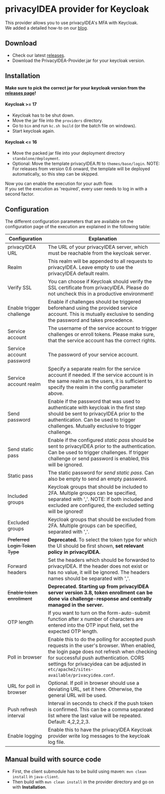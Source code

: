 # privacyIDEA provider for Keycloak

This provider allows you to use privacyIDEA's MFA with Keycloak.  
We added a detailed how-to on our [blog](https://community.privacyidea.org/t/how-to-use-keycloak-with-privacyidea/1132).

## Download
* Check our latest [releases](https://github.com/privacyidea/keycloak-provider/releases).
* Download the PrivacyIDEA-Provider.jar for your keycloak version.

## Installation
**Make sure to pick the correct jar for your keycloak version from the [releases page](https://github.com/privacyidea/keycloak-provider/releases)!**

#### Keycloak >= 17
* Keycloak has to be shut down.
* Move the jar file into the `providers` directory.
* Go to `bin` and run `kc.sh build` (or the batch file on windows).
* Start keycloak again.

#### Keycloak <= 16
* Move the packed jar file into your deployment directory `standalone/deployment`.  
* Optional: Move the template privacyIDEA.ftl to `themes/base/login`. 
NOTE: For releases from version 0.6 onward, the template will be deployed automatically, so this step can be skipped.

Now you can enable the execution for your auth flow.  
If you set the execution as 'required', every user needs to log in with a second factor.

## Configuration

The different configuration parameters that are available on the configuration page of the execution are explained in the following table:

| Configuration                   | Explanation                                                                                                                                                                                                                                                                      |
|---------------------------------|----------------------------------------------------------------------------------------------------------------------------------------------------------------------------------------------------------------------------------------------------------------------------------|
| privacyIDEA URL                 | The URL of your privacyIDEA server, which must be reachable from the keycloak server.                                                                                                                                                                                            |
| Realm                           | This realm will be appended to all requests to privacyIDEA. Leave empty to use the privacyIDEA default realm.                                                                                                                                                                    |
| Verify SSL                      | You can choose if Keycloak should verify the SSL certificate from privacyIDEA. Please do not uncheck this in a productive environment!                                                                                                                                           |
| Enable trigger challenge        | Enable if challenges should be triggered beforehand using the provided service account. This is mutually exclusive to sending the password and takes precedence.                                                                                                                 |
| Service account                 | The username of the service account to trigger challenges or enroll tokens. Please make sure, that the service account has the correct rights.                                                                                                                                   |
| Service account password        | The password of your service account.                                                                                                                                                                                                                                            |
| Service account realm           | Specify a separate realm for the service account if needed. If the service account is in the same realm as the users, it is sufficient to specify the realm in the config parameter above.                                                                                       |
| Send password                   | Enable if the password that was used to authenticate with keycloak in the first step should be sent to privacyIDEA prior to the authentication. Can be used to trigger challenges. Mutually exclusive to trigger challenge.                                                      |
| Send static pass                | Enable if the configured *static pass* should be sent to privacyIDEA prior to the authentication. Can be used to trigger challenges. If trigger challenge or send password is enabled, this will be ignored.                                                                     |
| Static pass                     | The static password for *send static pass*. Can also be empty to send an empty password.                                                                                                                                                                                         |
| Included groups                 | Keycloak groups that should be included to 2FA. Multiple groups can be specified, separated with ','. NOTE: If both included and excluded are configured, the excluded setting will be ignored!                                                                                  |
| Excluded groups                 | Keycloak groups that should be excluded from 2FA. Multiple groups can be specified, separated with ','.                                                                                                                                                                          |
| ~~Preferred Login Token Type~~  | **Deprecated.** To select the token type for which the UI should be first shown, **set relevant policy in privacyIDEA.**                                                                                                                                                         |
| Forward headers                 | Set the headers which should be forwarded to privacyIDEA. If the header does not exist or has no value, it will be ignored. The headers names should be separated with ','.                                                                                                      |
| ~~Enable token enrollment~~     | **Deprecated. Starting up from privacyIDEA server version 3.8, token enrollment can be done via challenge-response and centrally managed in the server.**                                                        |
| OTP length                      | If you want to turn on the form-auto-submit function after x number of characters are entered into the OTP input field, set the expected OTP length.                                                                                                                             |
| Poll in browser                 | Enable this to do the polling for accepted push requests in the user's browser. When enabled, the login page does not refresh when checking for successful push authentication. CORS settings for privacyidea can be adjusted in `etc/apache2/sites-available/privacyidea.conf`. |
| URL for poll in browser         | Optional. If poll in browser should use a deviating URL, set it here. Otherwise, the general URL will be used.                                                                                                                                                                   |
| Push refresh interval           | Interval in seconds to check if the push token is confirmed. This can be a comma separated list where the last value will be repeated. Default: 4,2,2,2,3.                                                                                                                       |
| Enable logging                  | Enable this to have the privacyIDEA Keycloak provider write log messages to the keycloak log file.                                                                                                                                                                               |

## Manual build with source code
* First, the client submodule has to be build using maven: ``mvn clean install`` in ``java-client``.
* Then build with ``mvn clean install`` in the provider directory and go on with **Installation**.